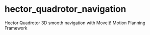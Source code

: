 # hector_quadrotor_navigation
Hector Quadrotor 3D smooth navigation with MoveIt! Motion Planning Framework
